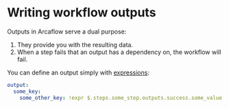 # Writing workflow outputs

Outputs in Arcaflow serve a dual purpose:

1. They provide you with the resulting data.
2. When a step fails that an output has a dependency on, the workflow will fail.

You can define an output simply with [expressions](expressions.md):

```yaml
output:
  some_key:
    some_other_key: !expr $.steps.some_step.outputs.success.some_value
```